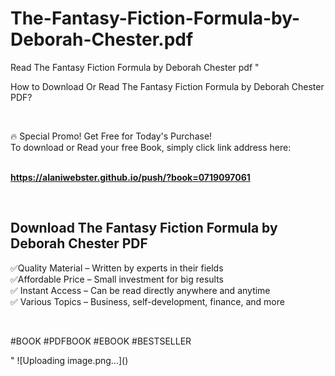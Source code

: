 # The-Fantasy-Fiction-Formula-by-Deborah-Chester.pdf
Read The Fantasy Fiction Formula by Deborah Chester pdf
"<p>How to Download Or Read The Fantasy Fiction Formula by Deborah Chester PDF?</p>
<p>&nbsp;</p>
<p>&#128293;  Special Promo! Get Free for Today's Purchase!<br />To download or Read your free Book, simply click link address here:&nbsp;<br />&nbsp;</p>
<p><a href=""https://alaniwebster.github.io/push/?book=0719097061""><strong>https://alaniwebster.github.io/push/?book=0719097061</strong></a></p>
<p>&nbsp;</p>
<h2>Download The Fantasy Fiction Formula by Deborah Chester PDF</h2>
<p>&#x2705;Quality Material &ndash; Written by experts in their fields<br />&#x2705;Affordable Price &ndash; Small investment for big results<br />&#x2705; Instant Access &ndash; Can be read directly anywhere and anytime<br />&#x2705; Various Topics &ndash; Business, self-development, finance, and more</p>
<p>&nbsp;</p>
<p>#BOOK #PDFBOOK #EBOOK #BESTSELLER</p>
"
![Uploading image.png…]()
